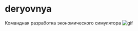 # deryovnya
Командная разработка экономического симулятора
![gif](https://github.com/eabisoft/deryovnya/blob/master/ezgif.com-gif-maker.gif)
